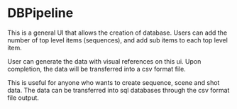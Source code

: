 # DBPipeline

This is a general UI that allows the creation of database. Users can add the number of top level items (sequences), and add sub items to each top level item. 

User can generate the data with visual references on this ui. Upon completion, the data will be transferred into a csv format file.

This is useful for anyone who wants to create sequence, scene and shot data. The data can be transferred into sql databases through the csv format file output.
